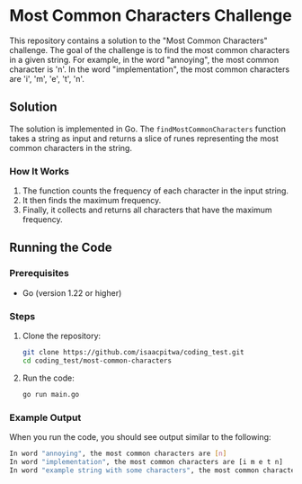 # Most Common Characters Challenge

This repository contains a solution to the "Most Common Characters" challenge. The goal of the challenge is to find the most common characters in a given string. For example, in the word "annoying", the most common character is 'n'. In the word "implementation", the most common characters are 'i', 'm', 'e', 't', 'n'.

## Solution

The solution is implemented in Go. The `findMostCommonCharacters` function takes a string as input and returns a slice of runes representing the most common characters in the string.

### How It Works

1. The function counts the frequency of each character in the input string.
2. It then finds the maximum frequency.
3. Finally, it collects and returns all characters that have the maximum frequency.

## Running the Code

### Prerequisites

- Go (version 1.22 or higher)

### Steps

1. Clone the repository:

    ```sh
    git clone https://github.com/isaacpitwa/coding_test.git
    cd coding_test/most-common-characters
    ```

2. Run the code:

    ```sh
    go run main.go
    ```

### Example Output

When you run the code, you should see output similar to the following:

```sh
In word "annoying", the most common characters are [n]
In word "implementation", the most common characters are [i m e t n]
In word "example string with some characters", the most common characters are [ ]
```
